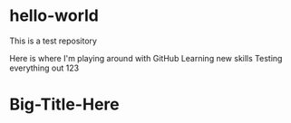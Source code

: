 # hello-world
This is a test repository

Here is where I'm playing around with GitHub 
Learning new skills
Testing everything out 123

# Big-Title-Here
